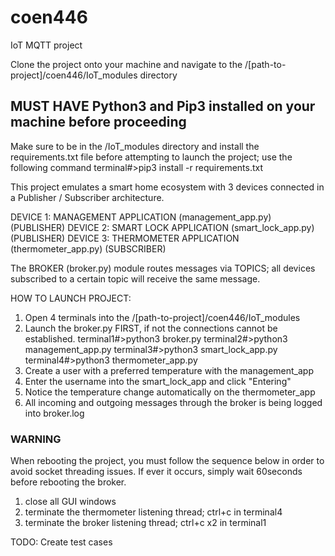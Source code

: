 # coen446
IoT MQTT project

Clone the project onto your machine and navigate to the /[path-to-project]/coen446/IoT_modules directory

## MUST HAVE Python3 and Pip3 installed on your machine before proceeding ##
Make sure to be in the /IoT_modules directory and install the requirements.txt file before attempting to launch the project; use the following command
terminal#>pip3 install -r requirements.txt

This project emulates a smart home ecosystem with 3 devices connected in a Publisher / Subscriber architecture.

DEVICE 1: MANAGEMENT APPLICATION (management_app.py)	(PUBLISHER)
DEVICE 2: SMART LOCK APPLICATION (smart_lock_app.py)	(PUBLISHER)
DEVICE 3: THERMOMETER APPLICATION (thermometer_app.py)	(SUBSCRIBER)

The BROKER (broker.py) module routes messages via TOPICS; all devices subscribed to a certain topic will receive the same message.

HOW TO LAUNCH PROJECT:
1. Open 4 terminals into the /[path-to-project]/coen446/IoT_modules
2. Launch the broker.py FIRST, if not the connections cannot be established.
terminal1#>python3 broker.py
terminal2#>python3 management_app.py
terminal3#>python3 smart_lock_app.py
terminal4#>python3 thermometer_app.py 
3. Create a user with a preferred temperature with the management_app
4. Enter the username into the smart_lock_app and click "Entering"
5. Notice the temperature change automatically on the thermometer_app
6. All incoming and outgoing messages through the broker is being logged into broker.log

### WARNING ### 
When rebooting the project, you must follow the sequence below in order to avoid socket threading issues. If ever it occurs, simply wait 60seconds before rebooting the broker.
1. close all GUI windows
2. terminate the thermometer listening thread; ctrl+c in terminal4
3. terminate the broker listening thread; ctrl+c x2 in terminal1

TODO:
	Create test cases

